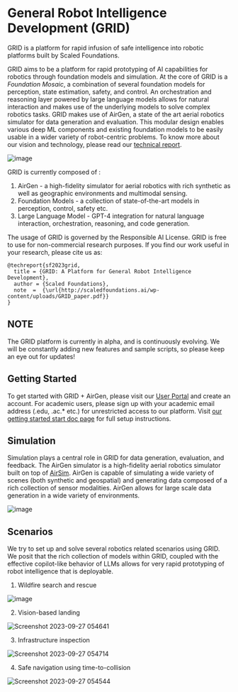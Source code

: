 # General Robot Intelligence Development (GRID) 

GRID is a platform for rapid infusion of safe intelligence into robotic platforms built by Scaled Foundations. 

GRID aims to be a platform for rapid prototyping of AI capabilities for robotics through foundation models and simulation. At the core of GRID is a <i>Foundation Mosaic</i>, a combination of several foundation models for perception, state estimation, safety, and control. An orchestration and reasoning layer powered by large language models allows for natural interaction and makes use of the underlying models to solve complex robotics tasks. GRID makes use of AirGen, a state of the art aerial robotics simulator for data generation and evaluation.  This modular design enables various deep ML components and existing foundation models to be easily usable in a wider variety of robot-centric problems. To know more about our vision and technology, please read our [technical report](https://scaledfoundations.ai/wp-content/uploads/GRID_paper.pdf).

![image](https://github.com/ScaledFoundations/GRID-playground/assets/2274262/1b21ff88-f596-4fec-aabd-f0b0d35e153b)

GRID is currently composed of :

1. AirGen - a high-fidelity simulator for aerial robotics with rich synthetic as well as geographic environments and multimodal sensing.
2. Foundation Models - a collection of state-of-the-art models in perception, control, safety etc.
3. Large Language Model - GPT-4 integration for natural language interaction, orchestration, reasoning, and code generation. 

The usage of GRID is governed by the Responsible AI License. GRID is free to use for non-commercial research purposes. If you find our work useful in your research, please cite us as:

```
@techreport{sf2023grid,
  title = {GRID: A Platform for General Robot Intelligence Development},
  author = {Scaled Foundations},
  note  =  {\url{http://scaledfoundations.ai/wp-content/uploads/GRID_paper.pdf}}
}
```

## NOTE

The GRID platform is currently in alpha, and is continuously evolving. We will be constantly adding new features and sample scripts, so please keep an eye out for updates!
 
## Getting Started

To get started with GRID + AirGen, please visit our [User Portal](https://portal.scaledfoundations.ai) and create an account. For academic users, please sign up with your academic email address (.edu, .ac.* etc.) for unrestricted access to our platform.
Visit [our getting started start doc page](https://docs.scaledfoundations.ai/start.html) for full setup instructions.

## Simulation

Simulation plays a central role in GRID for data generation, evaluation, and feedback. The AirGen simulator is a high-fidelity aerial robotics simulator built on top of [AirSim](https://github.com/microsoft/AirSim). AirGen is capable of simulating a wide variety of scenes (both synthetic and geospatial) and generating data composed of a rich collection of sensor modalities. AirGen allows for large scale data generation in a wide variety of environments.

![image](https://docs.scaledfoundations.ai/_images/summary.png)

## Scenarios

We try to set up and solve several robotics related scenarios using GRID. We posit that the rich collection of models within GRID, coupled with the effective copilot-like behavior of LLMs allows for very rapid prototyping of robot intelligence that is deployable. 

1. Wildfire search and rescue
   
![image](https://github.com/ScaledFoundations/GRID-playground/assets/2274262/f5aa3b7d-df6e-4b7d-9c00-f3df4d102b85)

2. Vision-based landing

![Screenshot 2023-09-27 054641](https://github.com/ScaledFoundations/GRID-playground/assets/2274262/a2b407c7-7e01-4282-8b43-57902d2ce57a)

3. Infrastructure inspection

![Screenshot 2023-09-27 054714](https://github.com/ScaledFoundations/GRID-playground/assets/2274262/66e34c7b-4ccd-4e64-832e-d25caa769141)
   
4. Safe navigation using time-to-collision

![Screenshot 2023-09-27 054544](https://github.com/ScaledFoundations/GRID-playground/assets/2274262/9acbb6ff-3ec5-4d5f-a629-0ec2290ffc34)



